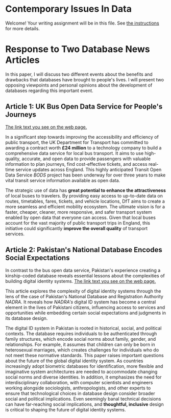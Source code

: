 # Contemporary Issues In Data

Welcome! Your writing assignment will be in this file.  See [the instructions](./instructions.md) for more details.

# Response to Two Database News Articles
In this paper, I will discuss two different events about the benefits and drawbacks that databases have brought to people's lives. I will present two opposing viewpoints and personal opinions about the development of databases regarding this important event.

## **Article 1**: UK Bus Open Data Service for People's Journeys
[The link text you see on the web page.](https://www.theregister.com/2023/09/05/three_years_after_it_set/)  

In a significant step towards improving the accessibility and efficiency of public transport, the UK Department for Transport has committed to awarding a contract worth **£24 million** to a technology company to build a comprehensive data service for local bus transport. It aims to use high-quality, accurate, and open data to provide passengers with valuable information to plan journeys, find cost-effective tickets, and access real-time service updates across England. This highly anticipated Transit Open Data Service _BODS_ project has been underway for over three years to make vital transit service information available as open data.

The strategic use of data has **great potential to enhance the attractiveness** of local buses to travelers. By providing easy access to up-to-date data on routes, timetables, fares, tickets, and vehicle locations, DfT aims to create a more seamless and efficient mobility ecosystem. The ultimate vision is for a faster, cheaper, cleaner, more responsive, and safer transport system enabled by open data that everyone can access. Given that local buses account for the vast majority of public transport trips in England, this initiative could significantly **improve the overall quality** of transport services.

## **Article 2**: Pakistan's National Database Encodes Social Expectations
In contrast to the bus open data service, Pakistan's experience creating a kinship-coded database reveals essential lessons about the complexities of building digital identity systems. [The link text you see on the web page.](https://www.wired.com/story/pakistan-digital-database-family-design/)  

This article explores the complexity of digital identity systems through the lens of the case of Pakistan's National Database and Registration Authority _NADRA_. It reveals how _NADRA's_ digital ID system has become a central element in the lives of Pakistani citizens, influencing access to services and opportunities while embedding certain social expectations and judgments in its database design.

The digital ID system in Pakistan is rooted in historical, social, and political contexts. The database requires individuals to be authenticated through family structures, which encode social norms about family, gender, and relationships. For example, it assumes that children can only be born in heterosexual marriages, which creates challenges for individuals who do not meet these normative standards. This paper raises important questions about the future of the global digital identity system. As countries increasingly adopt biometric databases for identification, more flexible and imaginative system architectures are needed to accommodate changing social norms and diverse identities. In addition, it emphasizes the need for interdisciplinary collaboration, with computer scientists and engineers working alongside sociologists, anthropologists, and other experts to ensure that technological choices in database design consider broader social and political implications. Even seemingly banal technical decisions can have far-reaching social implications, and **thoughtful, inclusive** design is critical to shaping the future of digital identity systems.